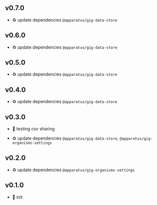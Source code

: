 ## v0.7.0

* ♻️ update dependencies `@apparatus/gig-data-store`

## v0.6.0

* ♻️ update dependencies `@apparatus/gig-data-store`

## v0.5.0

* ♻️ update dependencies `@apparatus/gig-data-store`

## v0.4.0

* ♻️ update dependencies `@apparatus/gig-data-store`

## v0.3.0

* 🌱 testing csv sharing

* ♻️ update dependencies `@apparatus/gig-data-store`, `@apparatus/gig-organisms-settings`

## v0.2.0

* ♻️ update dependencies `@apparatus/gig-organisms-settings`

## v0.1.0

* 🐣 init
